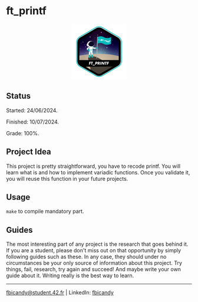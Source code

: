 # ft_printf 

<p align="center">
  <img src="https://github.com/FreddyBicandy50/ft_printf/blob/main/ft_printfe.png" alt="ft_printf project badge"/>
</p>

## Status
Started: 24/06/2024.

Finished: 10/07/2024.

Grade: 100%.

## Project Idea
This project is pretty straightforward, you have to recode printf. You will learn what is and how to implement variadic functions. Once you validate it, you will reuse this function in your future projects.

## Usage
``make`` to compile mandatory part.

## Guides

The most interesting part of any project is the research that goes behind it. If you are a student, please don't miss out on that opportunity by simply following guides such as these. In any case, they should under no circumstances be your only source of information about this project. Try things, fail, research, try again and succeed! And maybe write your own guide about it. Writing really is the best way to learn.

---
fbicandy@student.42.fr | LinkedIn: [fbicandy](https://www.linkedin.com/in/freddy-bicandy/)